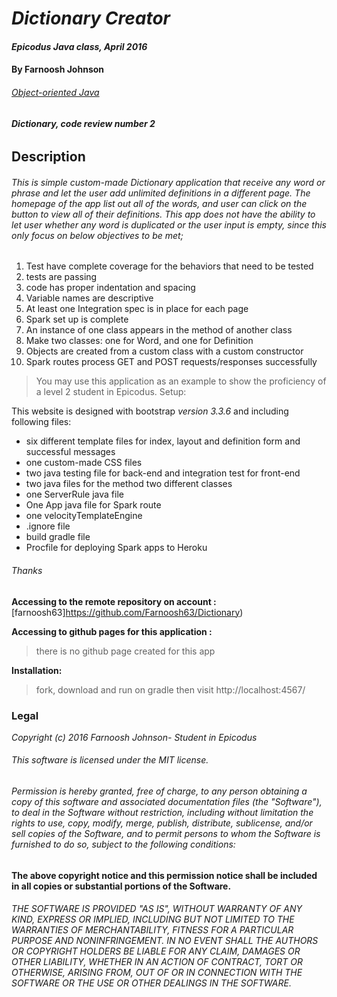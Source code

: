 # _Dictionary Creator_

#### _Epicodus Java class, April 2016_

#### **By Farnoosh Johnson**

###### _[Object-oriented Java](https://www.learnhowtoprogram.com/java/object-oriented-java/oo-independent-project-1f2c2aa2-230d-459f-82e0-adede3dfc069)_

###### **Dictionary, code review number 2**

## __Description__

###### This is simple custom-made Dictionary application that receive any word or phrase and let the user add unlimited definitions in a different page. The homepage of the app list out all of the words, and user can click on the button to view all of their definitions. This app does not have the ability to let user whether any word is duplicated or the user input is empty, since this only focus on below objectives to be met;
1. Test have complete coverage for the behaviors that need to be tested
2. tests are passing
3. code has proper indentation and spacing
4. Variable names are descriptive
5. At least one Integration spec is in place for each page
6. Spark set up is complete
7. An instance of one class appears in the method of another class
8. Make two classes: one for Word, and one for Definition
9. Objects are created from a custom class with a custom constructor
10. Spark routes process GET and POST requests/responses successfully

> You may use this application as an example to show the proficiency of a level 2 student in Epicodus.
Setup:

This website is designed with bootstrap _version 3.3.6_ and including following files:
* six different template files for index, layout and definition form and successful messages
* one custom-made CSS files
* two java testing file for back-end and integration test for front-end
* two java files for the method two different classes
* one ServerRule java file
* One App java file for Spark route
* one velocityTemplateEngine
* .ignore file
* build gradle file
* Procfile for deploying Spark apps to Heroku

###### Thanks

**Accessing to the remote repository on account :** [farnoosh63]https://github.com/Farnoosh63/Dictionary)

**Accessing to github pages for this application :**
> there is no github page created for this app

**Installation:**
>fork, download and run on gradle then visit http://localhost:4567/

### Legal

_*Copyright (c) 2016 Farnoosh Johnson- Student in Epicodus*_

###### This software is licensed under the MIT license.

###### Permission is hereby granted, free of charge, to any person obtaining a copy of this software and associated documentation files (the "Software"), to deal in the Software without restriction, including without limitation the rights to use, copy, modify, merge, publish, distribute, sublicense, and/or sell copies of the Software, and to permit persons to whom the Software is furnished to do so, subject to the following conditions:

__The above copyright notice and this permission notice shall be included in all copies or substantial portions of the Software.__

###### THE SOFTWARE IS PROVIDED "AS IS", WITHOUT WARRANTY OF ANY KIND, EXPRESS OR IMPLIED, INCLUDING BUT NOT LIMITED TO THE WARRANTIES OF MERCHANTABILITY, FITNESS FOR A PARTICULAR PURPOSE AND NONINFRINGEMENT. IN NO EVENT SHALL THE AUTHORS OR COPYRIGHT HOLDERS BE LIABLE FOR ANY CLAIM, DAMAGES OR OTHER LIABILITY, WHETHER IN AN ACTION OF CONTRACT, TORT OR OTHERWISE, ARISING FROM, OUT OF OR IN CONNECTION WITH THE SOFTWARE OR THE USE OR OTHER DEALINGS IN THE SOFTWARE.
